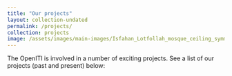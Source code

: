 ```yaml
---
title: "Our projects"
layout: collection-undated
permalink: /projects/
collection: projects
image: /assets/images/main-images/Isfahan_Lotfollah_mosque_ceiling_symmetric_narrow_border.png
---
```


The OpenITI is involved in a number of exciting projects. See a list of our projects (past and present) below: